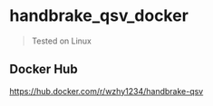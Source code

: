 # handbrake_qsv_docker

> Tested on Linux

## Docker Hub

https://hub.docker.com/r/wzhy1234/handbrake-qsv
